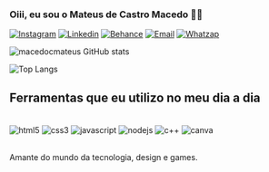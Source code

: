 ### Oiii, eu sou o Mateus de Castro Macedo 🙋‍♂️

[![Instagram](https://img.shields.io/badge/Instagram-E4405F?style=for-the-badge&logo=instagram&logoColor=white)](https://www.instagram.com/mateus_cmacedo/)
[![Linkedin](https://img.shields.io/badge/LinkedIn-0077B5?style=for-the-badge&logo=linkedin&logoColor=white)](https://www.linkedin.com/in/mateus-macedo-767620233/)
[![Behance](https://img.shields.io/badge/Behance-0054F7?style=for-the-badge&logo=behance&logoColor=white)](https://www.behance.net/mateusdesigneng?tracking_source=search_projects%7Cmateusdesigneng)
[![Email](https://img.shields.io/badge/Gmail-D14836?style=for-the-badge&logo=gmail&logoColor=white)](mailto:mateusmacedoeng@gmail.com)
[![Whatzap](https://img.shields.io/badge/WhatsApp-25D366?style=for-the-badge&logo=whatsapp&logoColor=white)](https://web.whatsapp.com/send?phone=5512991628524)

![macedocmateus GitHub stats](https://github-readme-stats.vercel.app/api?username=macedocmateus&show_icons=true&theme=dracula)

![Top Langs](https://github-readme-stats.vercel.app/api/top-langs/?username=macedocmateus&hide_progress=false)


## Ferramentas que eu utilizo no meu dia a dia

<div> <br>

<img align="center" alt="html5" src="https://img.shields.io/badge/HTML5-E34F26?style=for-the-badge&logo=html5&logoColor=white" />

<img align="center" alt="css3" src="https://img.shields.io/badge/CSS3-1572B6?style=for-the-badge&logo=css3&logoColor=white" />

<img align="center" alt="javascript" src="https://img.shields.io/badge/JavaScript-F7DF1E?style=for-the-badge&logo=javascript&logoColor=black" />

<img align="center" alt="nodejs" src="https://img.shields.io/badge/Node.js-43853D?style=for-the-badge&logo=node.js&logoColor=white" />

<img align="center" alt="c++" src="https://img.shields.io/badge/C%2B%2B-00599C?style=for-the-badge&logo=c%2B%2B&logoColor=white" />

<img align="center" alt="canva" src="https://img.shields.io/badge/Canva-%2300C4CC.svg?&style=for-the-badge&logo=Canva&logoColor=white" />
</div> <br>

<p>
Amante do mundo da tecnologia, design e games.
</p>
